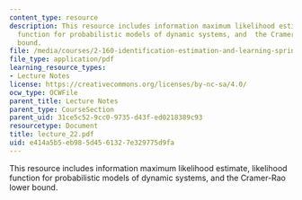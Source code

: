 ```yaml
---
content_type: resource
description: This resource includes information maximum likelihood estimate, likelihood
  function for probabilistic models of dynamic systems, and  the Cramer-Rao lower
  bound.
file: /media/courses/2-160-identification-estimation-and-learning-spring-2006/e414a5b5eb985d4561327e329775d9fa_lecture_22.pdf
file_type: application/pdf
learning_resource_types:
- Lecture Notes
license: https://creativecommons.org/licenses/by-nc-sa/4.0/
ocw_type: OCWFile
parent_title: Lecture Notes
parent_type: CourseSection
parent_uid: 31ce5c52-9cc0-9735-d43f-ed0218389c93
resourcetype: Document
title: lecture_22.pdf
uid: e414a5b5-eb98-5d45-6132-7e329775d9fa
---
```

This resource includes information maximum likelihood estimate, likelihood function for probabilistic models of dynamic systems, and  the Cramer-Rao lower bound.